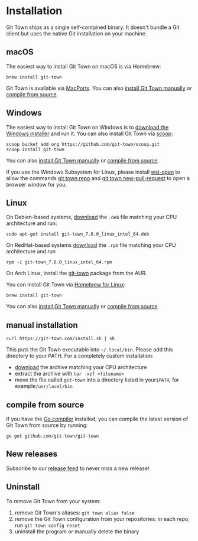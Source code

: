 # Installation

Git Town ships as a single self-contained binary. It doesn't bundle a Git client
but uses the native Git installation on your machine.

## macOS

The easiest way to install Git Town on macOS is via Homebrew:

```
brew install git-town
```

Git Town is available via [MacPorts](https://ports.macports.org/port/git-town).
You can also [install Git Town manually](#manual-installation) or
[compile from source](#compile-from-source).

## Windows

The easiest way to install Git Town on Windows is to
[download the Windows installer](https://github.com/git-town/git-town/releases/download/v7.6.0/git-town_7.6.0_windows_intel_64.msi)
and run it. You can also install Git Town via [scoop](https://scoop.sh):

```
scoop bucket add org https://github.com/git-town/scoop.git
scoop install git-town
```

You can also [install Git Town manually](#manual-installation) or
[compile from source](#compile-from-source).

If you use the Windows Subsystem for Linux, please install
[wsl-open](https://www.npmjs.com/package/wsl-open) to allow the commands
[git town repo](https://git-town.com/commands/repo.md) and
[git town new-pull-request](https://git-town.com/commands/new-pull-request.md)
to open a browser window for you.

## Linux

On Debian-based systems,
[download](https://github.com/git-town/git-town/releases/latest) the `.deb` file
matching your CPU architecture and run:

```
sudo apt-get install git-town_7.6.0_linux_intel_64.deb
```

On RedHat-based systems
[download](https://github.com/git-town/git-town/releases/latest) the `.rpm` file
matching your CPU architecture and run

```
rpm -i git-town_7.6.0_linux_intel_64.rpm
```

On Arch Linux, install the
[git-town](https://aur.archlinux.org/packages/git-town) package from the AUR.

You can install Git Town via
[Homebrew for Linux](https://docs.brew.sh/Homebrew-on-Linux):

```
brew install git-town
```

You can also [install Git Town manually](#manual-installation) or
[compile from source](#compile-from-source).

## manual installation

```
curl https://git-town.com/install.sh | sh
```

This puts the Git Town executable into `~/.local/bin`. Please add this directory
to your PATH. For a completely custom installation:

- [download](https://github.com/git-town/git-town/releases) the archive matching
  your CPU architecture
- extract the archive with `tar -xzf <filename>`
- move the file called `git-town` into a directory listed in your`$PATH`, for
  example`/usr/local/bin`

## compile from source

If you have the [Go compiler](https://go.dev) installed, you can compile the
latest version of Git Town from source by running:

```
go get github.com/git-town/git-town
```

## New releases

Subscribe to our
[release feed](https://github.com/git-town/git-town/releases.atom) to never miss
a new release!

## Uninstall

To remove Git Town from your system:

1. remove Git Town's aliases: `git town alias false`
2. remove the Git Town configuration from your repositories: in each repo, run
   `git town config reset`
3. uninstall the program or manually delete the binary

